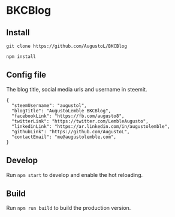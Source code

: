 # BKCBlog

## Install

`git clone https://github.com/AugustoL/BKCBlog`

`npm install`


## Config file

The blog title, social media urls and username in steemit.

```
{
  "steemUsername": "augustol",
  "blogTitle": "AugustoLemble BKCBlog",
  "facebookLink": "https://fb.com/augusto8",
  "twitterLink": "https://twitter.com/LembleAugusto",
  "linkedinLink": "https://ar.linkedin.com/in/augustolemble",
  "githubLink": "https://github.com/AugustoL",
  "contactEmail": "me@augustolemble.com",
}
```

## Develop

Run `npm start` to develop and enable the hot reloading.

## Build

Run `npm run build` to build the production version.
